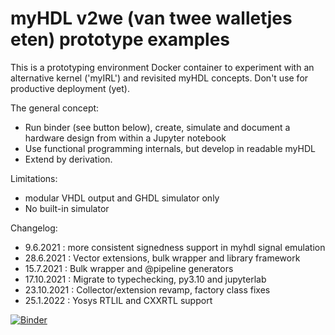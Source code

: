 # myHDL v2we (van twee walletjes eten) prototype examples

This is a prototyping environment Docker container to experiment with an alternative kernel ('myIRL') and revisited myHDL concepts.
Don't use for productive deployment (yet).

The general concept:
* Run binder (see button below), create, simulate and document a hardware design from within a Jupyter notebook
* Use functional programming internals, but develop in readable myHDL
* Extend by derivation.

Limitations:
* modular VHDL output and GHDL simulator only
* No built-in simulator

Changelog:
* 9.6.2021   : more consistent signedness support in myhdl signal emulation
* 28.6.2021  : Vector extensions, bulk wrapper and library framework
* 15.7.2021  : Bulk wrapper and @pipeline generators
* 17.10.2021 : Migrate to typechecking, py3.10 and jupyterlab
* 23.10.2021 : Collector/extension revamp, factory class fixes
* 25.1.2022  : Yosys RTLIL and CXXRTL support

[![Binder](https://mybinder.org/badge_logo.svg)](https://mybinder.org/v2/gh/hackfin/myhdl.v2we/master?urlpath=lab/tree/examples/index.ipynb)
